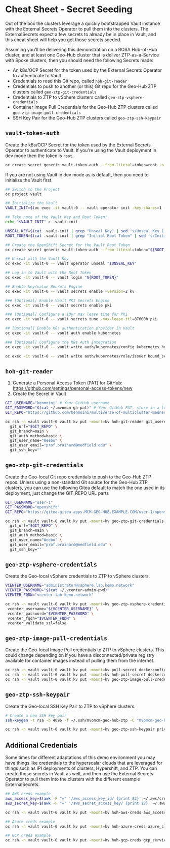 # Cheat Sheet - Secret Seeding

Out of the box the clusters leverage a quickly bootstrapped Vault instance with the External Secrets Operator to pull them into the clusters.  The ExternalSecrets expect a few secrets to already be in place in Vault, and this cheat sheet will help you get those secrets seeded.

Assuming you'll be delivering this demonstration on a ROSA Hub-of-Hub cluster, and at least one Geo-Hub cluster that is deliver ZTP-as-a-Service with Spoke clusters, then you should need the following Secrets made:

- An k8s/OCP Secret for the token used by the External Secrets Operator to authenticate to Vault
- Credentials to read this Git repo, called `hoh-git-reader`
- Credentials to push to another (or this) Git repo for the Geo-Hub ZTP clusters called `geo-ztp-git-credentials`
- Credentials to ZTP to vSphere clusters called `geo-ztp-vsphere-credentials`
- Container Image Pull Credentials for the Geo-Hub ZTP clusters called `geo-ztp-image-pull-credentials`
- SSH Key Pair for the Geo-Hub ZTP clusters called `geo-ztp-ssh-keypair`

## `vault-token-auth`

Create the k8s/OCP Secret for the token used by the External Secrets Operator to authenticate to Vault.  If you're using the Vault deployment in dev mode then the token is `root`.

```bash
oc create secret generic vault-token-auth --from-literal=token=root -n vault
```

If you are not using Vault in dev mode as is default, then you need to initialize the Vault first.

```bash
## Switch to the Project
oc project vault

## Initialize the Vault
VAULT_INIT=$(oc exec -it vault-0 -- vault operator init -key-shares=1 -key-threshold=1)

## Take note of the Vault Key and Root Token!
echo "$VAULT_INIT" > .vault-init

UNSEAL_KEY=$(cat .vault-init | grep "Unseal Key" | sed 's/Unseal Key 1: //')
ROOT_TOKEN=$(cat .vault-init | grep "Initial Root Token" | sed 's/Initial Root Token: //')

## Create the OpenShift Secret for the Vault Root Token
oc create secret generic vault-token-auth --from-literal=token="${ROOT_TOKEN}" -n vault

## Unseal with the Vault Key
oc exec -it vault-0 -- vault operator unseal "$UNSEAL_KEY"

## Log in to Vault with the Root Token
oc exec -it vault-0 -- vault login "${ROOT_TOKEN}"

## Enable key/value Secrets Engine
oc exec -it vault-0 -- vault secrets enable -version=2 kv

### [Optional] Enable Vault PKI Secrets Engine
oc exec -it vault-0 -- vault secrets enable pki

### [Optional] Configure a 10yr max lease time for PKI
oc exec -it vault-0 -- vault secrets tune -max-lease-ttl=87600h pki

## [Optional] Enable K8s authentication provider in Vault
oc exec -it vault-0 -- vault auth enable kubernetes

### [Optional] Configure the K8s Auth Integration
oc exec -it vault-0 -- vault write auth/kubernetes/config kubernetes_host="https://\$KUBERNETES_PORT_443_TCP_ADDR:443" token_reviewer_jwt=@/var/run/secrets/kubernetes.io/serviceaccount/token kubernetes_ca_cert=@/var/run/secrets/kubernetes.io/serviceaccount/ca.crt issuer="https://kubernetes.default.svc.cluster.local"

oc exec -it vault-0 -- vault write auth/kubernetes/role/issuer bound_service_account_names="*" bound_service_account_namespaces="*" ttl=20m
```

## `hoh-git-reader`

1. Generate a Personal Access Token (PAT) for GitHub: https://github.com/settings/personal-access-tokens/new
2. Create the Secret in Vault

```bash
GIT_USERNAME="kenmoini" # Your GitHub username
GIT_PASSWORD="$(cat ~/.mvomcm-gh-pat)" # Your GitHub PAT, store in a local file for easy reuse
GIT_REPO="https://github.com/kenmoini/multiverse-of-multicluster-madness.git" # The URL to this repo/your fork

oc rsh -n vault vault-0 vault kv put -mount=kv hoh-git-reader git_username="${GIT_USERNAME}" git_password="$GIT_PASSWORD" \
  git_url="$GIT_REPO" \
  git_branch=main \
  git_auth_method=basic \
  git_user_name="Weebo" \
  git_user_email="prof.brainard@medfield.edu" \
  git_ssh_key=""
```

## `geo-ztp-git-credentials`

Create the Geo-local Git repo credentials to push to the Geo-Hub ZTP repos.
Unless using a non-standard Git source for the Geo-Hub ZTP clusters, you can use the following Gitea default to match the one used in its deployment, just change the GIT_REPO URL parts

```bash
GIT_USERNAME="user-1"
GIT_PASSWORD="openshift"
GIT_REPO="https://gitea-gitea.apps.MCM-GEO-HUB.EXAMPLE.COM/user-1/openshift-ztp.git"

oc rsh -n vault vault-0 vault kv put -mount=kv geo-ztp-git-credentials git_username="${GIT_USERNAME}" git_password="$GIT_PASSWORD" \
  git_url="$GIT_REPO" \
  git_branch=main \
  git_auth_method=basic \
  git_user_name="Weebo" \
  git_user_email="prof.brainard@medfield.edu" \
  git_ssh_key=""
```

## `geo-ztp-vsphere-credentials`

Create the Geo-local vSphere credentials to ZTP to vSphere clusters.

```bash
VCENTER_USERNAME="administrator@vsphere.lab.kemo.network"
VCENTER_PASSWORD="$(cat ~/.vcenter-admin-pwd)"
VCENTER_FQDN="vcenter.lab.kemo.network"

oc rsh -n vault vault-0 vault kv put -mount=kv geo-ztp-vsphere-credentials \
 vcenter_username="${VCENTER_USERNAME}" \
 vcenter_password="$VCENTER_PASSWORD" \
 vcenter_fqdn="$VCENTER_FQDN" \
 vcenter_validate_ssl=false
```

## `geo-ztp-image-pull-credentials`

Create the Geo-local Image Pull credentials to ZTP to vSphere clusters.  This could change depending on if you have a disconnected/private registry available for container images instead of pulling them from the internet.

```bash
oc rsh -n vault vault-0 vault kv put -mount=kv pull-secret dockerconfigjson=$(cat ~/.docker/config.json | jq -rMc)
oc rsh -n vault vault-0 vault kv put -mount=kv hoh-pull-secret dockerconfigjson=$(cat ~/.docker/config.json | jq -rMc)
oc rsh -n vault vault-0 vault kv put -mount=kv geo-ztp-image-pull-credentials dockerconfigjson=$(cat ~/.docker/config.json | jq -rMc)
```

## `geo-ztp-ssh-keypair`

Create the Geo-local SSH Key Pair to ZTP to vSphere clusters.

```bash
# Create a new SSH key pair
ssh-keygen -t rsa -b 4096 -f ~/.ssh/mvomcm-geo-hub-ztp -C "mvomcm-geo-hub-ztp" -N ""

oc rsh -n vault vault-0 vault kv put -mount=kv geo-ztp-ssh-keypair private_key="$(cat ~/.ssh/mvomcm-geo-hub-ztp)" public_key="$(cat ~/.ssh/mvomcm-geo-hub-ztp.pub)"
```

## Additional Credentials

Some times for different adaptations of this demo environment you may have things like credentials to the hyperscalar clouds that are leveraged for things such as IPI deployments of clusters, Hypershift, and ZTP.  You can create those secrets in Vault as well, and then use the External Secrets Operator to pull them into the clusters with the different example ExternalSecrets.

```bash
## AWS creds example
aws_access_key=$(awk -F "=" '/aws_access_key_id/ {print $2}' ~/.aws/credentials | tr -d " ")
aws_secret_key=$(awk -F "=" '/aws_secret_access_key/ {print $2}' ~/.aws/credentials | tr -d " ")

oc rsh -n vault vault-0 vault kv put -mount=kv hoh-aws-creds aws_access_key_id=$aws_access_key aws_secret_access_key=$aws_secret_key

## Azure creds example
oc rsh -n vault vault-0 vault kv put -mount=kv hoh-azure-creds azure_client_id=REDACTED azure_client_secret=REDACTED azure_tenant_id=REDACTED azure_subscription_id=REDACTED

## GCP creds example
oc rsh -n vault vault-0 vault kv put -mount=kv hoh-gcp-creds gcp_service_account="$(cat ~/.gcp/creds.json)"
```